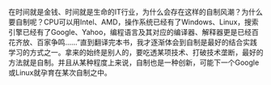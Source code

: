 在时间就是金钱、时间就是生命的IT行业，为什么会存在这样的自制风潮？为什么要自制呢？CPU可以用Intel、AMD，操作系统已经有了Windows、Linux，搜索引擎已经有了Google、Yahoo，编程语言及其对应的编译器、解释器更是已经百花齐放、百家争鸣……”直到翻译完本书，我才逐渐体会到自制是最好的结合实践学习的方式之一。拿来的始终是别人的，要吃透某项技术、打破技术垄断，最好的方法就是自制。并且从某种程度上来说，自制也是一种创新，可能下一个Google或Linux就孕育在某次自制之中。
